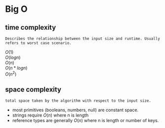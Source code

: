 # Big O

## time complexity

    Describes the relationship between the input size and runtime. Usually refers to worst case scenario.

$O(1)$  
$O(log n)$  
$O(n)$  
$O(n*log n)$  
$O(n^2)$

## space complexity

    total space taken by the algorithm with respect to the input size.

- most primitives (booleans, numbers, null) are constant space.
- strings require $O(n)$ where n is length
- reference types are generally $O(n)$ where n is length or number of keys.
